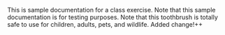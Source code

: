 This is sample documentation for a class exercise. Note that this sample documentation is for testing purposes.
Note that this toothbrush is totally safe to use for children, adults, pets, and wildlife.
Added change!++
